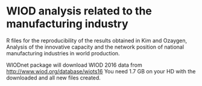 # WIOD analysis related to the manufacturing industry
R files for the reproducibility of the results obtained in Kim and Ozaygen, Analysis of the innovative capacity and the network position of national manufacturing industries in world production.

WIODnet package will download WIOD 2016 data from http://www.wiod.org/database/wiots16 
You need 1.7 GB on your HD with the downloaded and all new files created.
